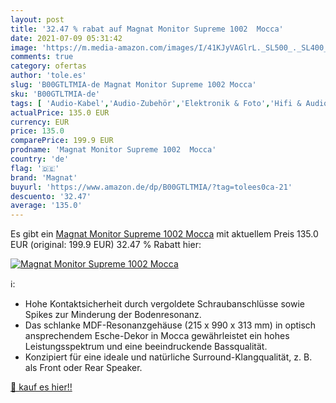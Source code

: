 ```yaml
---
layout: post
title: '32.47 % rabat auf Magnat Monitor Supreme 1002  Mocca'
date: 2021-07-09 05:31:42
image: 'https://m.media-amazon.com/images/I/41KJyVAGlrL._SL500_._SL400_.jpg'
comments: true
category: ofertas
author: 'tole.es'
slug: 'B00GTLTMIA-de Magnat Monitor Supreme 1002 Mocca'
sku: 'B00GTLTMIA-de'
tags: [ 'Audio-Kabel','Audio-Zubehör','Elektronik & Foto','Hifi & Audio','Subwooferkabel','magnat', ]
actualPrice: 135.0 EUR
currency: EUR
price: 135.0
comparePrice: 199.9 EUR
prodname: 'Magnat Monitor Supreme 1002  Mocca'
country: 'de'
flag: '🇩🇪'
brand: 'Magnat'
buyurl: 'https://www.amazon.de/dp/B00GTLTMIA/?tag=tolees0ca-21'
descuento: '32.47'
average: '135.0'
---
```


Es gibt ein [Magnat Monitor Supreme 1002  Mocca](https://www.amazon.de/dp/B00GTLTMIA/?tag=tolees0ca-21) mit aktuellem Preis 135.0 EUR (original: 199.9 EUR) 32.47 % Rabatt hier:

[![Magnat Monitor Supreme 1002  Mocca](https://m.media-amazon.com/images/I/41KJyVAGlrL._SL500_._SL400_.jpg)](https://www.amazon.de/dp/B00GTLTMIA/?tag=tolees0ca-21)

ℹ️:

- Hohe Kontaktsicherheit durch vergoldete Schraubanschlüsse sowie Spikes zur Minderung der Bodenresonanz.
- Das schlanke MDF-Resonanzgehäuse (215 x 990 x 313 mm) in optisch ansprechendem Esche-Dekor in Mocca gewährleistet ein hohes Leistungsspektrum und eine beeindruckende Bassqualität.
- Konzipiert für eine ideale und natürliche Surround-Klangqualität, z. B. als Front oder Rear Speaker.

[🛒 kauf es hier!!](https://www.amazon.de/dp/B00GTLTMIA/?tag=tolees0ca-21)
